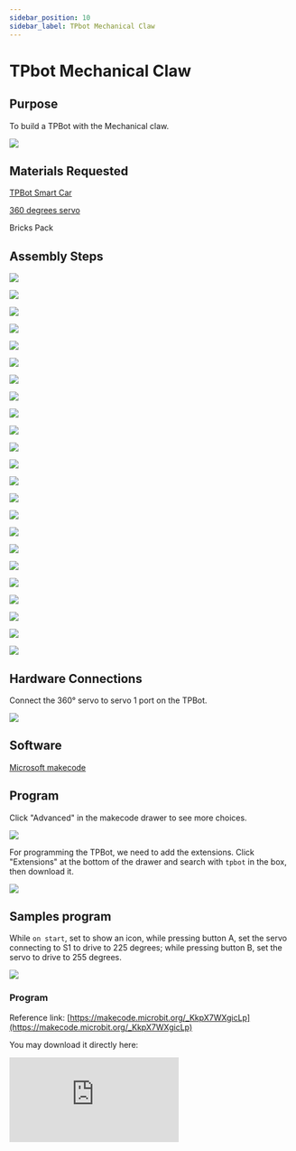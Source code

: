 ```yaml
---
sidebar_position: 10
sidebar_label: TPbot Mechanical Claw
---
```


# TPbot Mechanical Claw

## Purpose

To build a TPBot with the Mechanical claw.


![](./images/tpbot-brick-expansion-case-10-01.png)

## Materials Requested


[TPBot Smart Car](https://www.elecfreaks.com/tpbot.html)

[360 degrees servo](https://www.elecfreaks.com/geekservo-2kg-360-degrees-compatible-with-lego.html)

Bricks Pack



## Assembly Steps


![](./images/tpbot-brick-expansion-step-10-01.png)

![](./images/tpbot-brick-expansion-step-10-02.png)

![](./images/tpbot-brick-expansion-step-10-03.png)

![](./images/tpbot-brick-expansion-step-10-04.png)

![](./images/tpbot-brick-expansion-step-10-05.png)

![](./images/tpbot-brick-expansion-step-10-06.png)

![](./images/tpbot-brick-expansion-step-10-07.png)

![](./images/tpbot-brick-expansion-step-10-08.png)

![](./images/tpbot-brick-expansion-step-10-09.png)

![](./images/tpbot-brick-expansion-step-10-10.png)

![](./images/tpbot-brick-expansion-step-10-11.png)

![](./images/tpbot-brick-expansion-step-10-12.png)

![](./images/tpbot-brick-expansion-step-10-13.png)

![](./images/tpbot-brick-expansion-step-10-14.png)

![](./images/tpbot-brick-expansion-step-10-15.png)

![](./images/tpbot-brick-expansion-step-10-16.png)

![](./images/tpbot-brick-expansion-step-10-17.png)

![](./images/tpbot-brick-expansion-step-10-18.png)

![](./images/tpbot-brick-expansion-step-10-19.png)

![](./images/tpbot-brick-expansion-step-10-20.png)

![](./images/tpbot-brick-expansion-step-10-21.png)

![](./images/tpbot-brick-expansion-step-10-22.png)

![](./images/tpbot-brick-expansion-step-10-23.png)

## Hardware Connections

Connect the 360° servo to servo 1 port on the TPBot.

![](./images/tpbot-brick-expansion-case-01-02.png)


## Software

[Microsoft makecode](https://makecode.microbit.org/#)


## Program



Click "Advanced" in the makecode drawer to see more choices.

![](./images/tpbot-brick-expansion-case-01-03.png)

For programming the TPBot, we need to add the extensions. Click "Extensions" at the bottom of the drawer and search with `tpbot` in the box, then download it.

![](./images/tpbot-brick-expansion-case-01-04.png)


## Samples program

While `on start`, set to show an icon, while pressing button A, set the servo connecting to S1 to drive to 225 degrees; while pressing button B, set the servo to drive to 255 degrees.


![](./images/tpbot-brick-expansion-case-04-05.png)


### Program

Reference link: [https://makecode.microbit.org/_KkpX7WXgicLp](https://makecode.microbit.org/_KkpX7WXgicLp)

You may download it directly here:

<div
    style={{
        position: 'relative',
        paddingBottom: '60%',
        overflow: 'hidden',
    }}
>
    <iframe
        src="https://makecode.microbit.org/_KkpX7WXgicLp"
        frameborder="0"
        sandbox="allow-popups allow-forms allow-scripts allow-same-origin"
        style={{
            position: 'absolute',
            width: '100%',
            height: '100%',
        }}
    />
</div>

## Conclusion


While pressing button A, the claw grasps the object; while pressing button B, the claw releases it.
